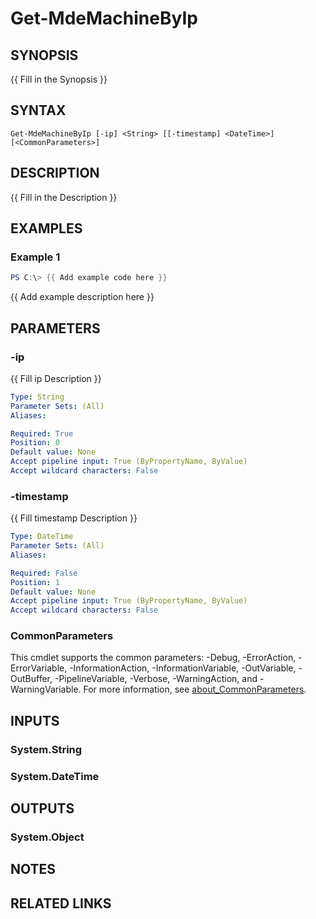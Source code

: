 ﻿---
external help file: PSMDE-help.xml
Module Name: PSMDE
online version:
schema: 2.0.0
---

# Get-MdeMachineByIp

## SYNOPSIS
{{ Fill in the Synopsis }}

## SYNTAX

```
Get-MdeMachineByIp [-ip] <String> [[-timestamp] <DateTime>] [<CommonParameters>]
```

## DESCRIPTION
{{ Fill in the Description }}

## EXAMPLES

### Example 1
```powershell
PS C:\> {{ Add example code here }}
```

{{ Add example description here }}

## PARAMETERS

### -ip
{{ Fill ip Description }}

```yaml
Type: String
Parameter Sets: (All)
Aliases:

Required: True
Position: 0
Default value: None
Accept pipeline input: True (ByPropertyName, ByValue)
Accept wildcard characters: False
```

### -timestamp
{{ Fill timestamp Description }}

```yaml
Type: DateTime
Parameter Sets: (All)
Aliases:

Required: False
Position: 1
Default value: None
Accept pipeline input: True (ByPropertyName, ByValue)
Accept wildcard characters: False
```

### CommonParameters
This cmdlet supports the common parameters: -Debug, -ErrorAction, -ErrorVariable, -InformationAction, -InformationVariable, -OutVariable, -OutBuffer, -PipelineVariable, -Verbose, -WarningAction, and -WarningVariable. For more information, see [about_CommonParameters](http://go.microsoft.com/fwlink/?LinkID=113216).

## INPUTS

### System.String
### System.DateTime
## OUTPUTS

### System.Object
## NOTES

## RELATED LINKS
